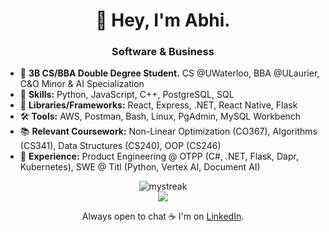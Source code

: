 <h1 align="center">
  👋 Hey, I'm Abhi.
</h1>

<h3 align="center">
  Software & Business
</h3>

- 👀 **3B CS/BBA Double Degree Student.** CS @UWaterloo, BBA @ULaurier, C&O Minor & AI Specialization
- 🌱 **Skills:** Python, JavaScript, C++, PostgreSQL, SQL
- 🧩 **Libraries/Frameworks:** React, Express, .NET, React Native, Flask
- 🛠️ **Tools:** AWS, Postman, Bash, Linux, PgAdmin, MySQL Workbench
- 📚 **Relevant Coursework:** Non-Linear Optimization (CO367), Algorithms (CS341), Data Structures (CS240), OOP (CS246) 
- 💼 **Experience:** Product Engineering @ OTPP (C#, .NET, Flask, Dapr, Kubernetes), SWE @ Titl (Python, Vertex AI, Document AI)

<p align="center">
  <img src="https://github-readme-streak-stats.herokuapp.com/?user=abhishekdinesan&theme=tokyonight" alt="mystreak"/> <br>
  <a href="https://skillicons.dev">
    <img src="https://skillicons.dev/icons?i=javascript,python,react,django,c,cpp,mysql" />
  </a>
</p>

<div align="center">
  Always open to chat ☕ I'm on <a href="https://www.linkedin.com/in/abhishekdinesan">LinkedIn</a>. <br>
</div>
